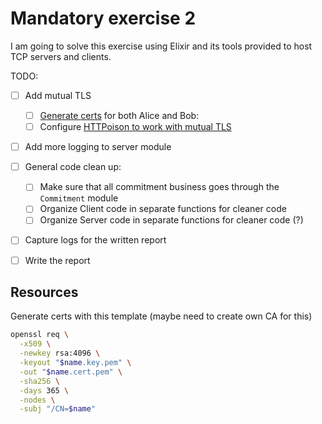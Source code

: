 # Mandatory exercise 2

I am going to solve this exercise using Elixir and its tools provided to host TCP servers and clients. 

TODO:

- [ ] Add mutual TLS
  - [ ] [Generate certs](https://kevinhoffman.medium.com/mutual-tls-over-grpc-with-elixir-a071d514deb3) for both Alice and Bob:
  - [ ] Configure [HTTPoison to work with mutual TLS](https://elixirforum.com/t/2-way-ssl-mutual-tls-with-httpoison-and-hackney/31206/6)
- [ ] Add more logging to server module
- [ ] General code clean up:
  - [ ] Make sure that all commitment business goes through the `Commitment` module
  - [ ] Organize Client code in separate functions for cleaner code
  - [ ] Organize Server code in separate functions for cleaner code (?)
- [ ] Capture logs for the written report
- [ ] Write the report


## Resources

Generate certs with this template (maybe need to create own CA for this)

```sh
openssl req \
  -x509 \
  -newkey rsa:4096 \
  -keyout "$name.key.pem" \
  -out "$name.cert.pem" \
  -sha256 \
  -days 365 \
  -nodes \
  -subj "/CN=$name"
```
